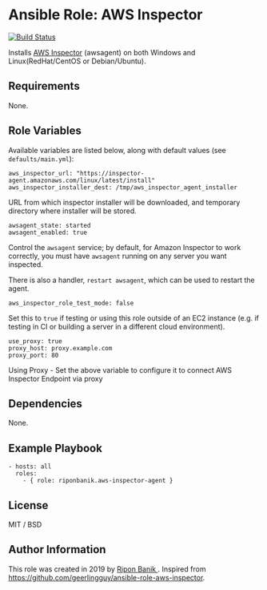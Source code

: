 # Ansible Role: AWS Inspector

[![Build Status](https://travis-ci.org/riponbanik/ansible-role-aws-inspector-agent.svg?branch=master)](https://travis-ci.org/riponbanik/ansible-role-aws-inspector-agent)

Installs [AWS Inspector](https://aws.amazon.com/inspector/) (awsagent) on both Windows and Linux(RedHat/CentOS or Debian/Ubuntu).

## Requirements

None.

## Role Variables

Available variables are listed below, along with default values (see `defaults/main.yml`):

    aws_inspector_url: "https://inspector-agent.amazonaws.com/linux/latest/install"
    aws_inspector_installer_dest: /tmp/aws_inspector_agent_installer

URL from which inspector installer will be downloaded, and temporary directory where installer will be stored.

    awsagent_state: started
    awsagent_enabled: true

Control the `awsagent` service; by default, for Amazon Inspector to work correctly, you must have `awsagent` running on any server you want inspected.

There is also a handler, `restart awsagent`, which can be used to restart the agent.

    aws_inspector_role_test_mode: false

Set this to `true` if testing or using this role outside of an EC2 instance (e.g. if testing in CI or building a server in a different cloud environment).

    use_proxy: true
    proxy_host: proxy.example.com
    proxy_port: 80  

Using Proxy - Set the above variable to configure it to connect AWS Inspector Endpoint via proxy
  

## Dependencies

None.

## Example Playbook

    - hosts: all
      roles:
        - { role: riponbanik.aws-inspector-agent }

## License

MIT / BSD

## Author Information

This role was created in 2019 by [Ripon Banik ](https://www.linkedin.com/in/ripon-banik-79956b23/). Inspired from https://github.com/geerlingguy/ansible-role-aws-inspector.

